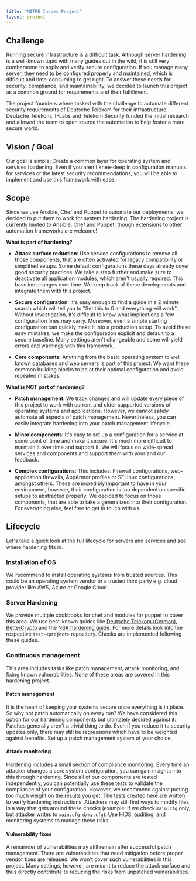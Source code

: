```yaml
---
title: "MITRE Inspec Project"
layout: project
---
```


## Challenge

Running secure infrastructure is a difficult task. Although server hardening is a well-known topic with many guides out in the wild, it is still very cumbersome to apply and verify secure configuration. If you manage many server, they need to be configured properly and maintained, which is difficult and time-consuming to get right. To answer these needs for security, compliance, and maintainability, we decided to launch this project as a common ground for requirements and their fulfillment.

The project founders where tasked with the challenge to automate different security requirements of Deutsche Telekom for their infrastructure. Deutsche Telekom, T-Labs and Telekom Security funded the initial research and allowed the team to open source the automation to help foster a more secure world.

## Vision / Goal

Our goal is simple: Create a common layer for operating system and services hardening. Even if you aren't knee-deep in configuration manuals for services or the latest security recommendations, you will be able to implement and use this framework with ease.

## Scope

Since we use Ansible, Chef and Puppet to automate our deployments, we decided to put them to work for system hardening. The hardening project is currently limited to Ansible, Chef and Puppet, though extensions to other automation frameworks are welcome!

**What is part of hardening?**

* **Attack surface reduction**: Use service configurations to remove all those components, that are often activated for legacy compatibility or simplified setups. Some default configurations these days already cover good security practices. We take a step further and make sure to deactivate all application modules, which aren't usually required. This baseline changes over time. We keep track of these developments and integrate them with this project.

* **Secure configuration**: It's easy enough to find a guide in a 2 minute search which will tell you to "Set this to 0 and everything will work". Without investigation, it's difficult to know what implications a few configuration lines may carry. Moreover, even a simple starting configuration can quickly make it into a production setup. To avoid these easy mistakes, we make the configuration explicit and default to a secure baseline. Many settings aren't changeable and some will yield errors and warnings with this framework.

* **Core components**: Anything from the basic operating system to well known databases and web servers is part of this project. We want these common building blocks to be at their optimal configuration and avoid repeated mistakes.

**What is NOT part of hardening?**

* **Patch management**: We track changes and will update every piece of this project to work with current and older supported versions of operating systems and applications. However, we cannot safely automate all aspects of patch management. Nevertheless, you can easily integrate hardening into your patch management lifecycle.

* **Minor components**: It's easy to set up a configuration for a service at some point of time and make it secure. It's much more difficult to maintain it over time and support it. We will focus on wide-spread services and components and support them with your and our feedback.

* **Complex configurations**: This includes: Firewall configurations, web-application firewalls, AppArmor profiles or SELinux configurations, amongst others. These are incredibly important to have in your environment, however, their configuration is too dependent on specific setups to abstracted properly. We decided to focus on those components, that are able to take a generalized into their configuration. For everything else, feel free to get in touch with us.

## Lifecycle

Let's take a quick look at the full lifecycle for servers and services and see where hardening fits in.

### Installation of OS

We recommend to install operating systems from trusted sources. This could be an operating system vendor or a trusted third party e.g. cloud provider like AWS, Azure or Google Cloud.

### Server Hardening

We provide multiple cookbooks for chef and modules for puppet to cover this area. We use best-known guides like [Deutsche Telekom (German)](http://www.telekom.com/static/-/155996/7/technische-sicherheitsanforderungen-si), [BetterCrypto](https://bettercrypto.org/) and the [NSA hardening guide](http://www.nsa.gov/ia/_files/os/redhat/NSA_RHEL_5_GUIDE_v4.2.pdf). For more details look into the respective `test-<project>` repository. Checks are implemented following these guides.

### Continuous management

This area includes tasks like patch management, attack monitoring, and fixing known vulnerabilities. None of these areas are covered in this hardening project.

#### Patch management

It is the heart of keeping your systems secure once everything is in place. So why not patch automatically on every run? We have considered this option for our hardening components but ultimately decided against it: Patches generally aren't a trivial thing to do. Even if you reduce it to security updates only, there may still be regressions which have to be weighted against benefits. Set up a patch management system of your choice.

#### Attack monitoring

Hardening includes a small section of compliance monitoring. Every time an attacker changes a core system configuration, you can gain insights into this through hardening. Since all of our components are tested independently, you can potentially use these tests to validate the compliance of your configuration. However, we recommend against putting too much weight on the results you get. The tests created here are written to verify hardening instructions. Attackers may still find ways to modify files in a way that gets around these checks (example: if we check `main.cfg` only, but attacker writes to `main.cfg.d/my.cfg`). Use HIDS, auditing, and monitoring systems to manage these risks.

#### Vulnerability fixes

A remainder of vulnerabilities may still remain after successful patch management. There are vulnerabilities that need mitigation before proper vendor fixes are released. We won't cover such vulnerabilities in this project. Many settings, however, are meant to reduce the attack surface and thus directly contribute to reducing the risks from unpatched vulnerabilities.
